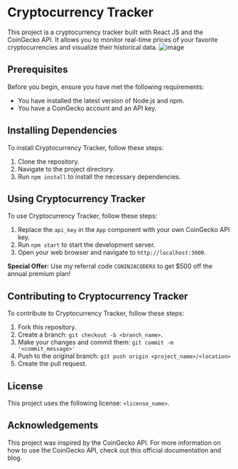 # Cryptocurrency Tracker

This project is a cryptocurrency tracker built with React JS and the CoinGecko API. It allows you to monitor real-time prices of your favorite cryptocurrencies and visualize their historical data.
![image](https://github.com/rollendxavier/crypto-portfolio-tracker-react/assets/42246854/1fb4d23d-e272-442e-aee0-14b2a9145485)

## Prerequisites

Before you begin, ensure you have met the following requirements:

- You have installed the latest version of Node.js and npm.
- You have a CoinGecko account and an API key.

## Installing Dependencies

To install Cryptocurrency Tracker, follow these steps:

1. Clone the repository.
2. Navigate to the project directory.
3. Run `npm install` to install the necessary dependencies.

## Using Cryptocurrency Tracker

To use Cryptocurrency Tracker, follow these steps:

1. Replace the `api_key` in the `App` component with your own CoinGecko API key.
2. Run `npm start` to start the development server.
3. Open your web browser and navigate to `http://localhost:3000`.

**Special Offer:** Use my referral code `CGNINJACODERX` to get $500 off the annual premium plan!
## Contributing to Cryptocurrency Tracker

To contribute to Cryptocurrency Tracker, follow these steps:

1. Fork this repository.
2. Create a branch: `git checkout -b <branch_name>`.
3. Make your changes and commit them: `git commit -m '<commit_message>'`
4. Push to the original branch: `git push origin <project_name>/<location>`
5. Create the pull request.

## License

This project uses the following license: `<license_name>`.

## Acknowledgements

This project was inspired by the CoinGecko API. For more information on how to use the CoinGecko API, check out this official documentation and blog.
